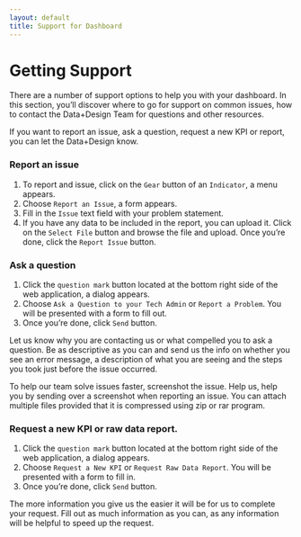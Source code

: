 ```yaml
---
layout: default
title: Support for Dashboard
---
```


# Getting Support

There are a number of support options to help you with your dashboard. In this section, you’ll discover where to go for support on common issues, how to contact the Data+Design Team for questions and other resources.

If you want to report an issue, ask a question, request a new KPI or report, you can let the Data+Design know.

### Report an issue
1. To report and issue, click on the `Gear` button of an `Indicator`, a menu appears.
2. Choose `Report an Issue`, a form appears.
3. Fill in the `Issue` text field with your problem statement.
4. If you have any data to be included in the report, you can upload it. Click on the `Select File` button and browse the file and upload. Once you’re done, click the `Report Issue` button.

### Ask a question
1. Click the `question mark` button located at the bottom right side of the web application, a dialog appears.
2. Choose `Ask a Question to your Tech Admin` or `Report a Problem`. You will be presented with a form to fill out.
3. Once you’re done, click `Send` button.

Let us know why you are contacting us or what compelled you to ask a question. Be as descriptive as you can and send us the info on whether you see an error message, a description of what you are seeing and the steps you took just before the issue occurred.

To help our team solve issues faster, screenshot the issue. Help us, help you by sending over a screenshot when reporting an issue.  You can attach multiple files provided that it is compressed using zip or rar program.

### Request a new KPI or raw data report.
1. Click the `question mark` button located at the bottom right side of the web application, a dialog appears.
2. Choose `Request a New KPI` or `Request Raw Data Report`. You will be presented with a form to fill in.
3. Once you’re done, click `Send` button.

The more information you give us the easier it will be for us to complete your request. Fill out as much information as you can, as any information will be helpful to speed up the request.
